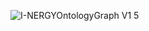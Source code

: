 
![I-NERGYOntologyGraph V1 5](https://user-images.githubusercontent.com/87437869/168425295-901c0a93-cd35-4e0a-9e3d-78308a6c9860.png)
